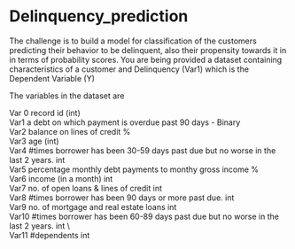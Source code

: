 # Delinquency_prediction

The challenge is to build a model for classification of the customers predicting their behavior to be delinquent, also their propensity towards it in in terms of probability scores. You are being provided a dataset containing characteristics of a customer and Delinquency (Var1) which is the Dependent Variable (Y)

The variables in the dataset are

Var 0	  record id	 (int)\
Var1	  a debt on which payment is overdue past 90 days -	Binary     
Var2	  balance on lines of credit	%        
Var3	  age	(int)   
Var4	  #times borrower has been 30-59 days past due but no worse in the last 2 years.	int   
Var5	  percentage monthly debt payments to monthy gross income	%  
Var6	  income (in a month)	int       
Var7	  no. of open loans &  lines of credit	int       \
Var8	  #times borrower has been 90 days or more past due.	int       \
Var9	  no. of mortgage and real estate loans	int      \
Var10	  #times borrower has been 60-89 days past due but no worse in the last 2 years. int       \        
Var11	  #dependents	int

